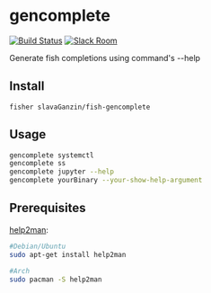 # gencomplete

[![Build Status][travis-badge]][travis-link]
[![Slack Room][slack-badge]][slack-link]



Generate fish completions using command's --help

## Install

```
fisher slavaGanzin/fish-gencomplete
```

## Usage

```sh
gencomplete systemctl
gencomplete ss
gencomplete jupyter --help
gencomplete yourBinary --your-show-help-argument

```

## Prerequisites
[help2man](https://www.gnu.org/software/help2man/):
```sh
#Debian/Ubuntu
sudo apt-get install help2man

#Arch
sudo pacman -S help2man

```

[travis-link]: https://travis-ci.org/slavaGanzin/fish-gencomplete
[travis-badge]: https://travis-ci.org/slavaGanzin/fish-gencomplete.svg?branch=master
[slack-link]: https://fisherman-wharf.herokuapp.com
[slack-badge]: https://fisherman-wharf.herokuapp.com/badge.svg
[fisherman]: https://github.com/fisherman/fisherman
